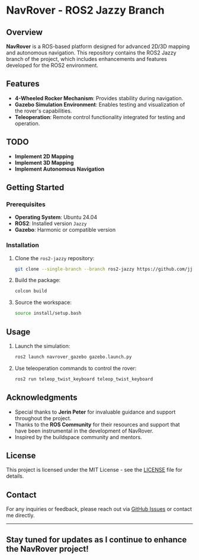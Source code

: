 # NavRover - ROS2 Jazzy Branch

## Overview

**NavRover** is a ROS-based platform designed for advanced 2D/3D mapping and autonomous navigation. This repository contains the ROS2 Jazzy branch of the project, which includes enhancements and features developed for the ROS2 environment.

## Features

- **4-Wheeled Rocker Mechanism**: Provides stability during navigation.
- **Gazebo Simulation Environment**: Enables testing and visualization of the rover's capabilities.
- **Teleoperation**: Remote control functionality integrated for testing and operation.

## TODO

- **Implement 2D Mapping**
- **Implement 3D Mapping**
- **Implement Autonomous Navigation**

## Getting Started

### Prerequisites

- **Operating System**: Ubuntu 24.04 
- **ROS2**: Installed version `Jazzy`
- **Gazebo**: Harmonic or compatible version


### Installation

1. Clone the  `ros2-jazzy` repository:

   ```bash
   git clone --single-branch --branch ros2-jazzy https://github.com/jj7258/NavRover.git   ```

2. Build the package:

   ```bash
   colcon build
   ```

3. Source the workspace:

   ```bash
   source install/setup.bash
   ```

## Usage

1. Launch the simulation:

   ```bash
   ros2 launch navrover_gazebo gazebo.launch.py
   ```

2. Use teleoperation commands to control the rover:

   ```bash
   ros2 run teleop_twist_keyboard teleop_twist_keyboard
   ```


## Acknowledgments

- Special thanks to **Jerin Peter** for invaluable guidance and support throughout the project.
- Thanks to the **ROS Community** for their resources and support that have been instrumental in the development of NavRover.
- Inspired by the buildspace community and mentors.

## License

This project is licensed under the MIT License - see the [LICENSE](LICENSE) file for details.

## Contact

For any inquiries or feedback, please reach out via [GitHub Issues](https://github.com/jj7258/NavRover/issues) or contact me directly.

---
Stay tuned for updates as I continue to enhance the NavRover project!
---
